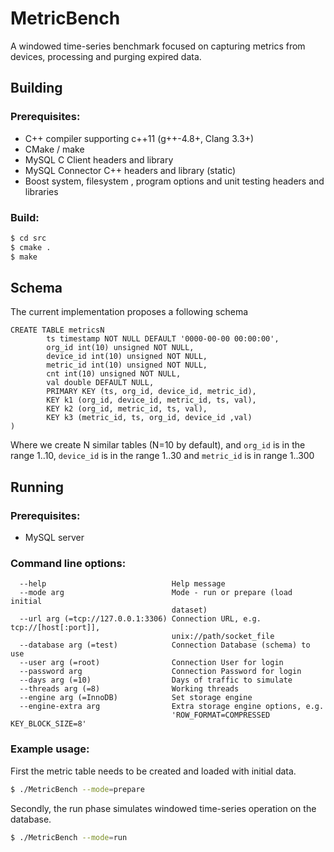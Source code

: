# MetricBench

A windowed time-series benchmark focused on capturing metrics from devices, processing and purging expired data.

## Building

### Prerequisites:

* C++ compiler supporting c++11 (g++-4.8+, Clang 3.3+)
* CMake / make
* MySQL C Client headers and library
* MySQL Connector C++ headers and library (static)
* Boost system, filesystem , program options and unit testing headers and libraries

### Build:

```bash
$ cd src
$ cmake .
$ make
```

## Schema
The current implementation proposes a following schema

```
CREATE TABLE metricsN
    	ts timestamp NOT NULL DEFAULT '0000-00-00 00:00:00',
    	org_id int(10) unsigned NOT NULL,
    	device_id int(10) unsigned NOT NULL,
    	metric_id int(10) unsigned NOT NULL,
    	cnt int(10) unsigned NOT NULL,
    	val double DEFAULT NULL,
    	PRIMARY KEY (ts, org_id, device_id, metric_id),
    	KEY k1 (org_id, device_id, metric_id, ts, val),
    	KEY k2 (org_id, metric_id, ts, val),
    	KEY k3 (metric_id, ts, org_id, device_id ,val)
)
```

Where we create N similar tables (N=10 by default), and `org_id` is in the range 1..10, `device_id` is in the range 1..30 and `metric_id` is in range 1..300
		    
		    

## Running

### Prerequisites: 

* MySQL server

### Command line options:

```
  --help                            Help message
  --mode arg                        Mode - run or prepare (load initial 
                                    dataset)
  --url arg (=tcp://127.0.0.1:3306) Connection URL, e.g. tcp://[host[:port]], 
                                    unix://path/socket_file 
  --database arg (=test)            Connection Database (schema) to use
  --user arg (=root)                Connection User for login
  --password arg                    Connection Password for login
  --days arg (=10)                  Days of traffic to simulate
  --threads arg (=8)                Working threads
  --engine arg (=InnoDB)            Set storage engine
  --engine-extra arg                Extra storage engine options, e.g. 
                                    'ROW_FORMAT=COMPRESSED KEY_BLOCK_SIZE=8'
```

### Example usage:

First the metric table needs to be created and loaded with initial data.

```bash
$ ./MetricBench --mode=prepare
```

Secondly, the run phase simulates windowed time-series operation on the database.

```bash
$ ./MetricBench --mode=run
```


